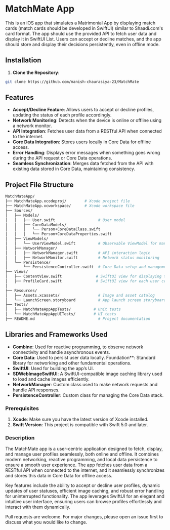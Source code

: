 # MatchMate App

This is an iOS app that simulates a Matrimonial App by displaying match cards (match
cards should be developed in SwiftUI) similar to Shaadi.com's card format. The app should
use the provided API to fetch user data and display it in SwiftUI List. Users can accept or
decline matches, and the app should store and display their decisions persistently, even in
offline mode.

## Installation

1. **Clone the Repository**:

```bash
git clone https://github.com/manish-chaurasiya-23/MatchMate
```
## Features
- **Accept/Decline Feature**: Allows users to accept or decline profiles, updating the status of each profile accordingly.
- **Network Monitoring**: Detects when the device is online or offline using a network monitor.
- **API Integration**: Fetches user data from a RESTful API when connected to the internet.
- **Core Data Integration**: Stores users locally in Core Data for offline access.
- **Error Handling**: Displays error messages when something goes wrong during the API request or Core Data operations.
- **Seamless Synchronization**: Merges data fetched from the API with existing data stored in Core Data, maintaining consistency.

## Project File Structure

```bash
MatchMateApp/
├── MatchMateApp.xcodeproj/        # Xcode project file
├── MatchMateApp.xcworkspace/      # Xcode workspace file                              
├── Sources/
│   ├── Models/
│   │   ├── User.swift                   # User model
│   │   ├── CoreDataModels/
│   │   │   └── Person+CoreDataClass.swift
│   │   │   └── Person+CoreDataProperties.swift
│   ├── ViewModels/
│   │   └── UserViewModel.swift          # Observable ViewModel for managing user data
│   ├── NetworkManager/
│   │   ├── NetworkManager.swift         # API interaction logic
│   │   ├── NetworkMonitor.swift         # Network status monitoring
│   └── Persistence/
│       └── PersistenceController.swift  # Core Data setup and management
├── Views/
│   ├── ContentView.swift               # SwiftUI view for displaying the list of users
│   ├── ProfileCard.swift               # SwiftUI view for each user cell
│   
├── Resources/
│   ├── Assets.xcassets/                 # Image and asset catalog
│   └── LaunchScreen.storyboard          # App launch screen storyboard
├── Tests/
│   ├── MatchMateAppAppTests/          # Unit tests
│   └── MatchMateAppAppUITests/        # UI tests
├── README.md                            # Project documentation

```

## Libraries and Frameworks Used

- **Combine**: Used for reactive programming, to observe network connectivity and handle asynchronous events.
- **Core Data**: Used to persist user data locally.
Foundation**: Standard library for networking and other fundamental operations.
- **SwiftUI**: Used for building the app’s UI.
- **SDWebImageSwiftUI**: A SwiftUI-compatible image caching library used to load and cache images efficiently.
- **NetworkManager**: Custom class used to make network requests and handle API responses.
- **PersistenceController**: Custom class for managing the Core Data stack.

### Prerequisites

1. **Xcode**: Make sure you have the latest version of Xcode installed.
2. **Swift Version**: This project is compatible with Swift 5.0 and later.

### Description
The MatchMate app is a user-centric application designed to fetch, display, and manage user profiles seamlessly, both online and offline. It combines modern networking, reactive programming, and local data persistence to ensure a smooth user experience. The app fetches user data from a RESTful API when connected to the internet, and it seamlessly synchronizes and stores this data in Core Data for offline access.

Key features include the ability to accept or decline user profiles, dynamic updates of user statuses, efficient image caching, and robust error handling for uninterrupted functionality. The app leverages SwiftUI for an elegant and intuitive user interface, ensuring users can browse profiles effortlessly and interact with them dynamically.

Pull requests are welcome. For major changes, please open an issue first
to discuss what you would like to change.
